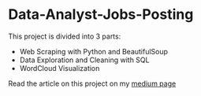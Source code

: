# Data-Analyst-Jobs-Posting
This project is divided into 3 parts:
- Web Scraping with Python and BeautifulSoup
- Data Exploration and Cleaning with SQL
- WordCloud Visualization

Read the article on this project on my [medium page](https://medium.com/@Adekunle_AI/data-analyst-jobs-posting-bc612753f056)
